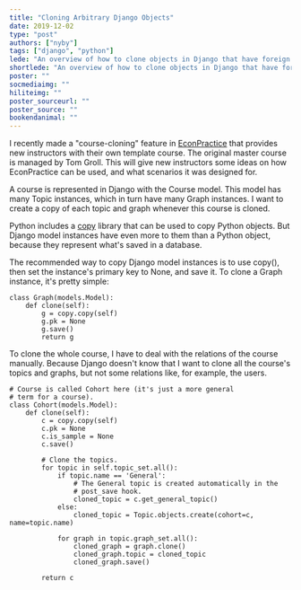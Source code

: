 ```yaml
---
title: "Cloning Arbitrary Django Objects"
date: 2019-12-02
type: "post"
authors: ["nyby"]
tags: ["django", "python"]
lede: "An overview of how to clone objects in Django that have foreign key relations"
shortlede: "An overview of how to clone objects in Django that have foreign key relations"
poster: ""
socmediaimg: ""
hiliteimg: ""
poster_sourceurl: ""
poster_source: ""
bookendanimal: ""
---
```


I recently made a "course-cloning" feature in [EconPractice](https://econpractice.ctl.columbia.edu/)
that provides new instructors with their own template course. The
original master course is managed by Tom Groll. This will give new
instructors some ideas on how EconPractice can be used, and what
scenarios it was designed for.

A course is represented in Django with the Course model. This model
has many Topic instances, which in turn have many Graph instances. I
want to create a copy of each topic and graph whenever this course is
cloned.

Python includes a [copy](https://docs.python.org/3.6/library/copy.html) library
that can be used to copy Python objects. But Django model instances
have even more to them than a Python object, because they represent
what's saved in a database.

The recommended way to copy Django model instances is to use copy(),
then set the instance's primary key to None, and save it. To clone a
Graph instance, it's pretty simple:

```
class Graph(models.Model):
    def clone(self):
        g = copy.copy(self)
        g.pk = None
        g.save()
        return g
```

To clone the whole course, I have to deal with the relations of the
course manually. Because Django doesn't know that I want to clone all
the course's topics and graphs, but not some relations like, for
example, the users.

```
# Course is called Cohort here (it's just a more general
# term for a course).
class Cohort(models.Model):
    def clone(self):
        c = copy.copy(self)
        c.pk = None
        c.is_sample = None
        c.save()

        # Clone the topics.
        for topic in self.topic_set.all():
            if topic.name == 'General':
                # The General topic is created automatically in the
                # post_save hook.
                cloned_topic = c.get_general_topic()
            else:
                cloned_topic = Topic.objects.create(cohort=c, name=topic.name)

            for graph in topic.graph_set.all():
                cloned_graph = graph.clone()
                cloned_graph.topic = cloned_topic
                cloned_graph.save()

        return c
```